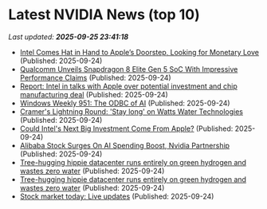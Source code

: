 # Latest NVIDIA News (top 10)
_Last updated: **2025-09-25 23:41:18**_

- [Intel Comes Hat in Hand to Apple’s Doorstep, Looking for Monetary Love](https://www.mactrast.com/2025/09/intel-comes-hat-in-hand-to-apples-doorstep-looking-for-monetary-love/) (Published: 2025-09-24)
- [Qualcomm Unveils Snapdragon 8 Elite Gen 5 SoC With Impressive Performance Claims](https://www.techpowerup.com/341312/qualcomm-unveils-snapdragon-8-elite-gen-5-soc-with-impressive-performance-claims) (Published: 2025-09-24)
- [Report: Intel in talks with Apple over potential investment and chip manufacturing deal](https://siliconangle.com/2025/09/24/report-intel-talks-apple-potential-investment-chip-manufacturing-deal/) (Published: 2025-09-24)
- [Windows Weekly 951: The ODBC of AI](https://twit.tv/shows/windows-weekly/episodes/951) (Published: 2025-09-24)
- [Cramer's Lightning Round: 'Stay long' on Watts Water Technologies](https://www.cnbc.com/2025/09/24/cramers-lightning-round-stay-long-on-watts-water-technologies.html) (Published: 2025-09-24)
- [Could Intel's Next Big Investment Come From Apple?](https://www.investopedia.com/could-intel-s-next-big-investment-come-from-apple-nvidia-trump-11816712) (Published: 2025-09-24)
- [Alibaba Stock Surges On AI Spending Boost, Nvidia Partnership](https://biztoc.com/x/84def3a514453dba) (Published: 2025-09-24)
- [Tree-hugging hippie datacenter runs entirely on green hydrogen and wastes zero water](https://biztoc.com/x/1e64c673d31b4d04) (Published: 2025-09-24)
- [Tree-hugging hippie datacenter runs entirely on green hydrogen and wastes zero water](https://www.theregister.com/2025/09/24/lambda_nvidia_hydrogen/) (Published: 2025-09-24)
- [Stock market today: Live updates](https://www.cnbc.com/2025/09/24/stock-market-today-live-updates.html) (Published: 2025-09-24)
